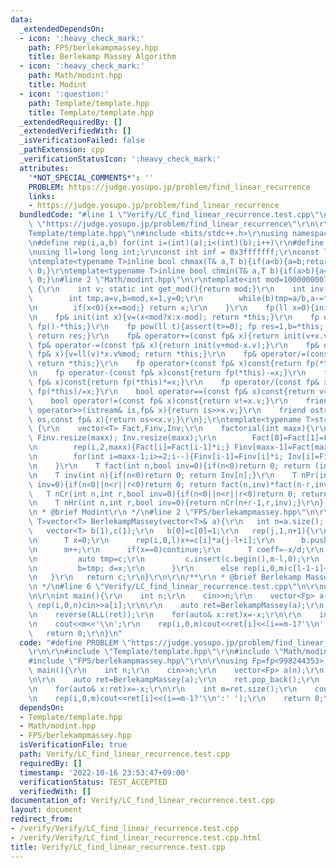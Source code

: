 ```yaml
---
data:
  _extendedDependsOn:
  - icon: ':heavy_check_mark:'
    path: FPS/berlekampmassey.hpp
    title: Berlekamp Massey Algorithm
  - icon: ':heavy_check_mark:'
    path: Math/modint.hpp
    title: Modint
  - icon: ':question:'
    path: Template/template.hpp
    title: Template/template.hpp
  _extendedRequiredBy: []
  _extendedVerifiedWith: []
  _isVerificationFailed: false
  _pathExtension: cpp
  _verificationStatusIcon: ':heavy_check_mark:'
  attributes:
    '*NOT_SPECIAL_COMMENTS*': ''
    PROBLEM: https://judge.yosupo.jp/problem/find_linear_recurrence
    links:
    - https://judge.yosupo.jp/problem/find_linear_recurrence
  bundledCode: "#line 1 \"Verify/LC_find_linear_recurrence.test.cpp\"\n#define PROBLEM\
    \ \"https://judge.yosupo.jp/problem/find_linear_recurrence\"\r\n\r\n#line 1 \"\
    Template/template.hpp\"\n#include <bits/stdc++.h>\r\nusing namespace std;\r\n\r\
    \n#define rep(i,a,b) for(int i=(int)(a);i<(int)(b);i++)\r\n#define ALL(v) (v).begin(),(v).end()\r\
    \nusing ll=long long int;\r\nconst int inf = 0x3fffffff;\r\nconst ll INF = 0x1fffffffffffffff;\r\
    \ntemplate<typename T>inline bool chmax(T& a,T b){if(a<b){a=b;return 1;}return\
    \ 0;}\r\ntemplate<typename T>inline bool chmin(T& a,T b){if(a>b){a=b;return 1;}return\
    \ 0;}\n#line 2 \"Math/modint.hpp\"\n\r\ntemplate<int mod=1000000007>struct fp\
    \ {\r\n    int v; static int get_mod(){return mod;}\r\n    int inv() const{\r\n\
    \        int tmp,a=v,b=mod,x=1,y=0;\r\n        while(b)tmp=a/b,a-=tmp*b,swap(a,b),x-=tmp*y,swap(x,y);\r\
    \n        if(x<0){x+=mod;} return x;\r\n    }\r\n    fp(ll x=0){init(x%mod+mod);}\r\
    \n    fp& init(int x){v=(x<mod?x:x-mod); return *this;}\r\n    fp operator-()const{return\
    \ fp()-*this;}\r\n    fp pow(ll t){assert(t>=0); fp res=1,b=*this; while(t){if(t&1)res*=b;b*=b;t>>=1;}\
    \ return res;}\r\n    fp& operator+=(const fp& x){return init(v+x.v);}\r\n   \
    \ fp& operator-=(const fp& x){return init(v+mod-x.v);}\r\n    fp& operator*=(const\
    \ fp& x){v=ll(v)*x.v%mod; return *this;}\r\n    fp& operator/=(const fp& x){v=ll(v)*x.inv()%mod;\
    \ return *this;}\r\n    fp operator+(const fp& x)const{return fp(*this)+=x;}\r\
    \n    fp operator-(const fp& x)const{return fp(*this)-=x;}\r\n    fp operator*(const\
    \ fp& x)const{return fp(*this)*=x;}\r\n    fp operator/(const fp& x)const{return\
    \ fp(*this)/=x;}\r\n    bool operator==(const fp& x)const{return v==x.v;}\r\n\
    \    bool operator!=(const fp& x)const{return v!=x.v;}\r\n    friend istream&\
    \ operator>>(istream& is,fp& x){return is>>x.v;}\r\n    friend ostream& operator<<(ostream&\
    \ os,const fp& x){return os<<x.v;}\r\n};\r\ntemplate<typename T>struct factorial\
    \ {\r\n    vector<T> Fact,Finv,Inv;\r\n    factorial(int maxx){\r\n        Fact.resize(maxx);\
    \ Finv.resize(maxx); Inv.resize(maxx);\r\n        Fact[0]=Fact[1]=Finv[0]=Finv[1]=Inv[1]=1;\r\
    \n        rep(i,2,maxx){Fact[i]=Fact[i-1]*i;} Finv[maxx-1]=Fact[maxx-1].inv();\r\
    \n        for(int i=maxx-1;i>=2;i--){Finv[i-1]=Finv[i]*i; Inv[i]=Finv[i]*Fact[i-1];}\r\
    \n    }\r\n    T fact(int n,bool inv=0){if(n<0)return 0; return (inv?Finv[n]:Fact[n]);}\r\
    \n    T inv(int n){if(n<0)return 0; return Inv[n];}\r\n    T nPr(int n,int r,bool\
    \ inv=0){if(n<0||n<r||r<0)return 0; return fact(n,inv)*fact(n-r,inv^1);}\r\n \
    \   T nCr(int n,int r,bool inv=0){if(n<0||n<r||r<0)return 0; return fact(n,inv)*fact(r,inv^1)*fact(n-r,inv^1);}\r\
    \n    T nHr(int n,int r,bool inv=0){return nCr(n+r-1,r,inv);}\r\n};\r\n\r\n/**\r\
    \n * @brief Modint\r\n */\n#line 2 \"FPS/berlekampmassey.hpp\"\n\r\ntemplate<typename\
    \ T>vector<T> BerlekampMassey(vector<T>& a){\r\n   int n=a.size(); T d=1;\r\n\
    \   vector<T> b(1),c(1);\r\n   b[0]=c[0]=1;\r\n   rep(j,1,n+1){\r\n      int l=c.size(),m=b.size();\r\
    \n      T x=0;\r\n      rep(i,0,l)x+=c[i]*a[j-l+i];\r\n      b.push_back(0);\r\
    \n      m++;\r\n      if(x==0)continue;\r\n      T coeff=-x/d;\r\n      if(l<m){\r\
    \n         auto tmp=c;\r\n         c.insert(c.begin(),m-l,0);\r\n         rep(i,0,m)c[m-1-i]+=coeff*b[m-1-i];\r\
    \n         b=tmp; d=x;\r\n      }\r\n      else rep(i,0,m)c[l-1-i]+=coeff*b[m-1-i];\r\
    \n   }\r\n   return c;\r\n}\r\n\r\n/**\r\n * @brief Berlekamp Massey Algorithm\r\
    \n */\n#line 6 \"Verify/LC_find_linear_recurrence.test.cpp\"\n\r\nusing Fp=fp<998244353>;\r\
    \n\r\nint main(){\r\n    int n;\r\n    cin>>n;\r\n    vector<Fp> a(n);\r\n   \
    \ rep(i,0,n)cin>>a[i];\r\n\r\n    auto ret=BerlekampMassey(a);\r\n    ret.pop_back();\r\
    \n    reverse(ALL(ret));\r\n    for(auto& x:ret)x=-x;\r\n\r\n    int m=ret.size();\r\
    \n    cout<<m<<'\\n';\r\n    rep(i,0,m)cout<<ret[i]<<(i==m-1?'\\n':' ');\r\n \
    \   return 0;\r\n}\n"
  code: "#define PROBLEM \"https://judge.yosupo.jp/problem/find_linear_recurrence\"\
    \r\n\r\n#include \"Template/template.hpp\"\r\n#include \"Math/modint.hpp\"\r\n\
    #include \"FPS/berlekampmassey.hpp\"\r\n\r\nusing Fp=fp<998244353>;\r\n\r\nint\
    \ main(){\r\n    int n;\r\n    cin>>n;\r\n    vector<Fp> a(n);\r\n    rep(i,0,n)cin>>a[i];\r\
    \n\r\n    auto ret=BerlekampMassey(a);\r\n    ret.pop_back();\r\n    reverse(ALL(ret));\r\
    \n    for(auto& x:ret)x=-x;\r\n\r\n    int m=ret.size();\r\n    cout<<m<<'\\n';\r\
    \n    rep(i,0,m)cout<<ret[i]<<(i==m-1?'\\n':' ');\r\n    return 0;\r\n}"
  dependsOn:
  - Template/template.hpp
  - Math/modint.hpp
  - FPS/berlekampmassey.hpp
  isVerificationFile: true
  path: Verify/LC_find_linear_recurrence.test.cpp
  requiredBy: []
  timestamp: '2022-10-16 23:53:47+09:00'
  verificationStatus: TEST_ACCEPTED
  verifiedWith: []
documentation_of: Verify/LC_find_linear_recurrence.test.cpp
layout: document
redirect_from:
- /verify/Verify/LC_find_linear_recurrence.test.cpp
- /verify/Verify/LC_find_linear_recurrence.test.cpp.html
title: Verify/LC_find_linear_recurrence.test.cpp
---
```

